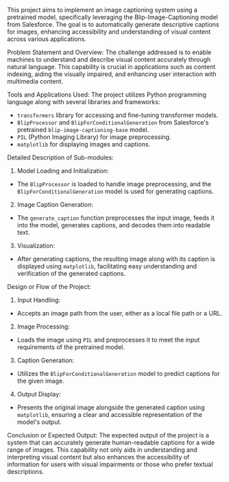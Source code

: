 This project aims to implement an image captioning system using a pretrained model, specifically leveraging the
Blip-Image-Captioning model from Salesforce. The goal is to automatically generate descriptive captions for
images, enhancing accessibility and understanding of visual content across various applications.

Problem Statement and Overview:
The challenge addressed is to enable machines to understand and describe visual content accurately through
natural language. This capability is crucial in applications such as content indexing, aiding the visually impaired,
and enhancing user interaction with multimedia content.

Tools and Applications Used:
The project utilizes Python programming language along with several libraries and frameworks:
- `transformers` library for accessing and fine-tuning transformer models.
- `BlipProcessor` and `BlipForConditionalGeneration` from Salesforce's pretrained `blip-image-captioning-base`
model.
- `PIL` (Python Imaging Library) for image preprocessing.
- `matplotlib` for displaying images and captions.
  
Detailed Description of Sub-modules:
1. Model Loading and Initialization:
 - The `BlipProcessor` is loaded to handle image preprocessing, and the `BlipForConditionalGeneration` model
   is used for generating captions.
2. Image Caption Generation:
 - The `generate_caption` function preprocesses the input image, feeds it into the model, generates captions, and
   decodes them into readable text.
3. Visualization:
 - After generating captions, the resulting image along with its caption is displayed using `matplotlib`,
   facilitating easy understanding and verification of the generated captions.

Design or Flow of the Project:
1. Input Handling:
 - Accepts an image path from the user, either as a local file path or a URL.
2. Image Processing:
 - Loads the image using `PIL` and preprocesses it to meet the input requirements of the pretrained model.
3. Caption Generation:
 - Utilizes the `BlipForConditionalGeneration` model to predict captions for the given image.
4. Output Display:
 - Presents the original image alongside the generated caption using `matplotlib`, ensuring a clear and
   accessible representation of the model's output.

Conclusion or Expected Output:
The expected output of the project is a system that can accurately generate human-readable captions for a wide
range of images. This capability not only aids in understanding and interpreting visual content but also enhances
the accessibility of information for users with visual impairments or those who prefer textual descriptions.
